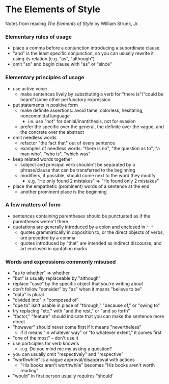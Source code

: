 # The Elements of Style

Notes from reading _The Elements of Style_ by William Strunk, Jr.

### Elementary rules of usage

* place a comma before a conjunction introducing a subordinate clause
* "and" is the least specific conjunction, so you can usually rewrite it using its relation (e.g. "as", "although")
* omit "so" and begin clause with "as" or "since"

### Elementary principles of usage

* use active voice
  * make sentences lively by substituting a verb for "there is"/"could be heard"/some other perfunctory expression
* put statements in positive form
  * make definite assertions: avoid tame, colorless, hesitating, noncommittal language
    * i.e. use "not" for denial/inantithesis, not for evasion
  * prefer the specific over the general, the definite over the vague, and the concrete over the abstract
* omit needless words
  * refactor "the fact that" out of every sentence
  * examples of needless words: "there is no", "the question as to", "a man who", "who is", "which was"
* keep related words together
  * subject and principal verb shouldn't be separated by a phrase/clause that can be transferred to the beginning
  * modifiers, if possible, should come next to the word they modify
    * e.g. "He only found 2 mistakes" => "He found only 2 mistakes"
* place the empathetic (prominent) words of a sentence at the end
  * another prominent place is the beginning

### A few matters of form

* sentences containing parentheses should be punctuated as if the parentheses weren't there
* quotations are generally introduced by a colon and enclosed in `" "`
  * quotes grammatically in opposition to, or the direct objects of verbs, are preceded by a comma
  * quotes introduced by "that" are intended as indirect discourse, and art enclosed in quotation marks

### Words and expressions commonly misused

* "as to whether" => whether
* "but" is usually replaceable by "although"
* replace "case" by the specific object that you're writing about
* don't follow "consider" by "as" when it means "believe to be"
* "data" is plural
* "divided into" ≠ "composed of"
* "due to" isn't usable in place of "through," "because of," or "owing to"
* try replacing "etc." with "and the rest," or "and so forth"
* "factor," "feature" should indicate that you can make the sentence more direct
* "however" should never come first if it means "nevertheless"
  * if it means "in whatever way" or "to whatever extent," it comes first
* "one of the most" – don't use it
* use participles for verb knowns
  * e.g. Do you mind ~~me~~ my asking a question?
* you can usually omit "respectively" and "respective"
* "worthwhile" is a vague approval/disapproval with actions
  * "His books aren't worthwhile" becomes "His books aren't worth reading"
* "would" in first person usually requires "should'